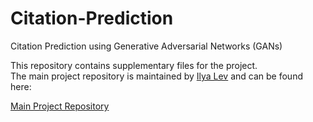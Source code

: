 # Citation-Prediction
Citation Prediction using Generative Adversarial Networks (GANs)

This repository contains supplementary files for the project.  
The main project repository is maintained by [Ilya Lev](https://github.com/ilia054) and can be found here:

[Main Project Repository](https://github.com/ilia054/ZLI-Online-Flower-Shop)
